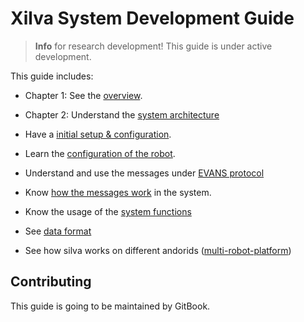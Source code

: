 # Xilva System Development Guide

> **Info** for research development! This guide is under active development.

This guide includes:

* Chapter 1: See the [overview](en/concept/overview.md).
* Chapter 2: Understand the [system architecture](en/concept/architecture.md)
* Have a [initial setup & configuration](en/setup/initial.md).
* Learn the [configuration of the robot](en/setup/configuration.md).


* Understand and use the messages under [EVANS protocol](en/concept/protocol.md)
* Know [how the messages work](en/concept/workflow.md) in the system.
* Know the usage of the [system functions](en/instruction/function_usage.md)
* See [data format](https://github.com/ustyui/silva/blob/master/silva_beta/doc/data_input_format.md)
* See how silva works on different andorids ([multi-robot-platform](en/instruction/multidev.md))

## Contributing

This guide is going to be maintained by GitBook.
